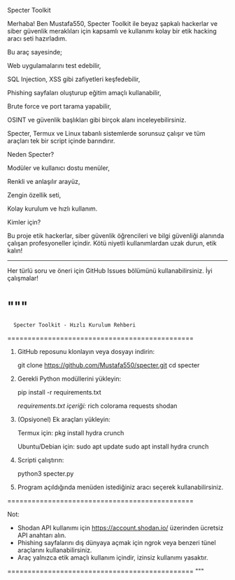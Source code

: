 Specter Toolkit

Merhaba! Ben Mustafa550, Specter Toolkit ile beyaz şapkalı hackerlar ve siber güvenlik meraklıları için kapsamlı ve kullanımı kolay bir etik hacking aracı seti hazırladım.

Bu araç sayesinde;

Web uygulamalarını test edebilir,

SQL Injection, XSS gibi zafiyetleri keşfedebilir,

Phishing sayfaları oluşturup eğitim amaçlı kullanabilir,

Brute force ve port tarama yapabilir,

OSINT ve güvenlik başlıkları gibi birçok alanı inceleyebilirsiniz.


Specter, Termux ve Linux tabanlı sistemlerde sorunsuz çalışır ve tüm araçları tek bir script içinde barındırır.

Neden Specter?

Modüler ve kullanıcı dostu menüler,

Renkli ve anlaşılır arayüz,

Zengin özellik seti,

Kolay kurulum ve hızlı kullanım.


Kimler için?

Bu proje etik hackerlar, siber güvenlik öğrencileri ve bilgi güvenliği alanında çalışan profesyoneller içindir.
Kötü niyetli kullanımlardan uzak durun, etik kalın!


---

Her türlü soru ve öneri için GitHub Issues bölümünü kullanabilirsiniz.
İyi çalışmalar!

"""
==============================================
      Specter Toolkit - Hızlı Kurulum Rehberi
==============================================

1) GitHub reposunu klonlayın veya dosyayı indirin:

   git clone https://github.com/Mustafa550/specter.git
   cd specter

2) Gerekli Python modüllerini yükleyin:

   pip install -r requirements.txt

   *requirements.txt içeriği:*
   rich
   colorama
   requests
   shodan

3) (Opsiyonel) Ek araçları yükleyin:

   Termux için:
      pkg install hydra crunch

   Ubuntu/Debian için:
      sudo apt update
      sudo apt install hydra crunch

4) Scripti çalıştırın:

   python3 specter.py

5) Program açıldığında menüden istediğiniz aracı seçerek kullanabilirsiniz.

==============================================

Not:  
- Shodan API kullanımı için https://account.shodan.io/ üzerinden ücretsiz API anahtarı alın.  
- Phishing sayfalarını dış dünyaya açmak için ngrok veya benzeri tünel araçlarını kullanabilirsiniz.  
- Araç yalnızca etik amaçlı kullanım içindir, izinsiz kullanımı yasaktır.

==============================================
"""
